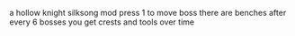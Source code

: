 a hollow knight silksong mod
press 1 to move boss
there are benches after every 6 bosses
you get crests and tools over time

